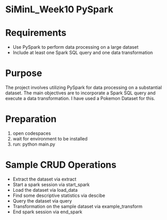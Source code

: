 

# SiMinL_Week10 PySpark

# Requirements
- Use PySpark to perform data processing on a large dataset
- Include at least one Spark SQL query and one data transformation

# Purpose 
The project involves utilizing PySpark for data processing on a substantial dataset. The main objectives are to incorporate a Spark SQL query and execute a data transformation. I have used a Pokemon Dataset for this.

# Preparation
1. open codespaces
2. wait for environment to be installed
3. run: python main.py

# Sample CRUD Operations
- Extract the dataset via extract
- Start a spark session via start_spark
- Load the dataset via load_data
- Find some descriptive statistics via descibe
- Query the dataset via query
- Transformation on the sample dataset via example_transform
- End spark session via end_spark

